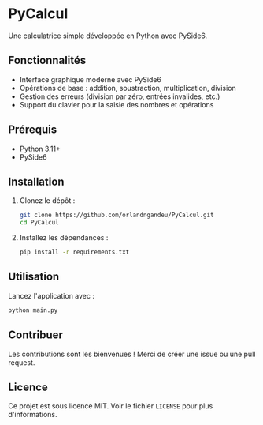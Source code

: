 # PyCalcul

Une calculatrice simple développée en Python avec PySide6.

## Fonctionnalités

- Interface graphique moderne avec PySide6
- Opérations de base : addition, soustraction, multiplication, division
- Gestion des erreurs (division par zéro, entrées invalides, etc.)
- Support du clavier pour la saisie des nombres et opérations

## Prérequis

- Python 3.11+
- PySide6

## Installation

1. Clonez le dépôt :
   ```sh
   git clone https://github.com/orlandngandeu/PyCalcul.git
   cd PyCalcul
   ```
2. Installez les dépendances :
   ```sh
   pip install -r requirements.txt
   ```

## Utilisation

Lancez l'application avec :
```sh
python main.py
```


## Contribuer

Les contributions sont les bienvenues ! Merci de créer une issue ou une pull request.

## Licence

Ce projet est sous licence MIT. Voir le fichier `LICENSE` pour plus d'informations.


